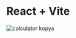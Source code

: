 # React + Vite

![calculator kopya](https://github.com/ycihan0/calculator/assets/133245392/26e7e1bc-05f1-40af-b827-f13b598a4815)
